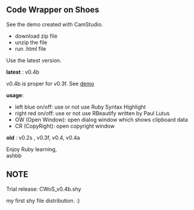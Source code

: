 Code Wrapper on Shoes
---------------------

See the demo created with CamStudio.

- download zip file
- unzip the file
- run .html file

Use the latest version.

__latest__ : v0.4b

v0.4b is proper for v0.3f. See [demo](http://github.com/ashbb/code_wrapper_on_shoes/tree/master/demo/code_wrapper_on_shoes_v0.3f_demo.swf.zip)

__usage__:
- left blue on/off: use or not use Ruby Syntax Highlight
- right red on/off: use or not use RBeautify written by Paul Lutus
- OW (Open Window): open dialog window which shows clipboard data
- CR (CopyRight): open copyright window

__old__ : v0.2s , v0.3f, v0.4, v0.4a

Enjoy Ruby learning, <br>
ashbb

NOTE
----
Trial release: CWoS\_v0.4b.shy

my first shy file distribution. :)
